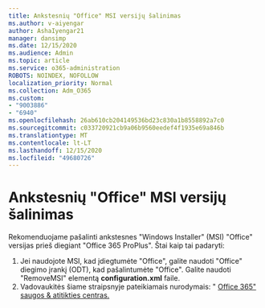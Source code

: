 ```yaml
---
title: Ankstesnių "Office" MSI versijų šalinimas
ms.author: v-aiyengar
author: AshaIyengar21
manager: dansimp
ms.date: 12/15/2020
ms.audience: Admin
ms.topic: article
ms.service: o365-administration
ROBOTS: NOINDEX, NOFOLLOW
localization_priority: Normal
ms.collection: Adm_O365
ms.custom:
- "9003886"
- "6940"
ms.openlocfilehash: 26ab610cb204149536bd23c830a1b8558892a7c0
ms.sourcegitcommit: c033720921cb9a06b9560eedef4f1935e69a846b
ms.translationtype: MT
ms.contentlocale: lt-LT
ms.lasthandoff: 12/15/2020
ms.locfileid: "49680726"
---
```

# <a name="remove-prior-msi-versions-of-office"></a>Ankstesnių "Office" MSI versijų šalinimas

Rekomenduojame pašalinti ankstesnes "Windows Installer" (MSI) "Office" versijas prieš diegiant "Office 365 ProPlus". Štai kaip tai padaryti:

1. Jei naudojote MSI, kad įdiegtumėte "Office", galite naudoti "Office" diegimo įrankį (ODT), kad pašalintumėte "Office". Galite naudoti "RemoveMSI" elementą **configuration.xml** faile.
1. Vadovaukitės šiame straipsnyje pateikiamais nurodymais: " [Office 365" saugos & atitikties centras.](https://go.microsoft.com/fwlink/p/?linkid=2077143)
